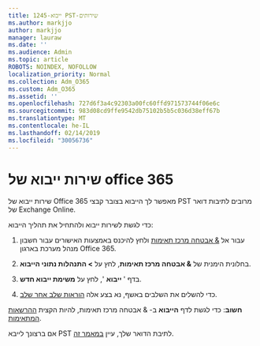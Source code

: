 ```yaml
---
title: 1245-ייבוא PST-שירותים
ms.author: markjjo
author: markjjo
manager: lauraw
ms.date: ''
ms.audience: Admin
ms.topic: article
ROBOTS: NOINDEX, NOFOLLOW
localization_priority: Normal
ms.collection: Adm_O365
ms.custom: Adm_O365
ms.assetid: ''
ms.openlocfilehash: 727d6f3a4c92303a00fc60ffd971573744f06e6c
ms.sourcegitcommit: 983d08cd9ffe9542db75102b5b5c036d38eff67b
ms.translationtype: MT
ms.contentlocale: he-IL
ms.lasthandoff: 02/14/2019
ms.locfileid: "30056736"
---
```

# <a name="office-365-import-service"></a>שירות ייבוא של office 365 

שירות ייבוא של Office 365 מאפשר לך הייבוא בצובר קבצי PST מרובים לתיבות דואר של Exchange Online. 

כדי לגשת לשירות ייבוא ולהתחיל את תהליך הייבוא:

1. עבור אל [& אבטחה מרכז תאימות](https://protection.office.com) ולחץ להיכנס באמצעות האישורים עבור חשבון מנהל מערכת בארגון Office 365.

2. בחלונית הימנית של **& אבטחה מרכז תאימות**, לחץ על **> התנהלות נתוני הייבוא**.

3. בדף ' **ייבוא** ', לחץ על **משימת ייבוא חדש**. 

4. כדי להשלים את השלבים באשף, נא בצע אלה [הוראות שלב אחר שלב](https://docs.microsoft.com/office365/securitycompliance/use-network-upload-to-import-pst-files).

**חשוב**: כדי לגשת לדף **הייבוא** ב- & אבטחה מרכז תאימות, להיות הקצית [ההרשאות המתאימות](https://docs.microsoft.com/office365/securitycompliance/use-network-upload-to-import-pst-files#before-you-begin). 

אם ברצונך לייבא PST לתיבת הדואר שלך, עיין [במאמר זה](https://support.office.com/article/import-email-contacts-and-calendar-from-an-outlook-pst-file-431a8e9a-f99f-4d5f-ae48-ded54b3440ac).
